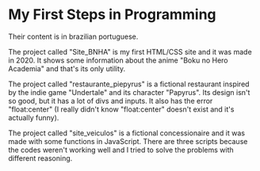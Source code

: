 # My First Steps in Programming
Their content is in brazilian portuguese.

The project called "Site_BNHA" is my first HTML/CSS site and it was made in 2020. It shows some information about the anime "Boku no Hero Academia" and that's its only utility. 

The project called "restaurante_piepyrus" is a fictional restaurant inspired by the indie game "Undertale" and its character "Papyrus". Its design isn't so good, but it has a lot of divs and inputs. It also has the error "float:center" (I really didn't know "float:center" doesn't exist and it's actually funny).

The project called "site_veiculos" is a fictional concessionaire and it was made with some functions in JavaScript. There are three scripts because the codes weren't working well and I tried to solve the problems with different reasoning.
